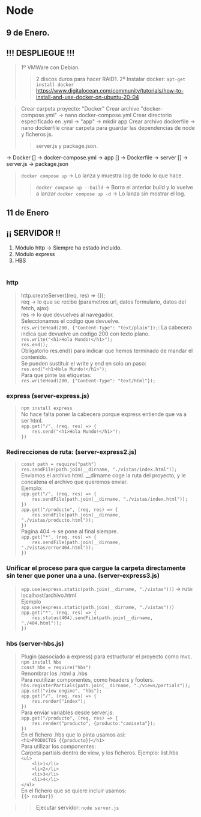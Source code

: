 # Node
 

## 9 de Enero. 
## !!! DESPLIEGUE !!!

> 1º VMWare con Debian.
>> 2 discos duros para hacer RAID1.
> 2º Instalar docker: ``apt-get install docker``
>> https://www.digitalocean.com/community/tutorials/how-to-install-and-use-docker-on-ubuntu-20-04

> Crear carpeta proyecto: "Docker"
> Crear archivo "docker-compose.yml" -> nano docker-compose.yml
> Crear directorio especificado en .yml -> "app" -> mkdir app
> Crear archivo dockerfile -> nano dockerfile
> crear carpeta para guardar las dependencias de node y ficheros js.
>> server.js y package.json.


-> Docker []
    -> docker-compose.yml
    -> app []
        -> Dockerfile
        -> server []
            -> server.js
            -> package.json

> ``docker compose up`` -> Lo lanza y muestra log de todo lo que hace.
>> ``docker compose up --build`` -> Borra el anterior build y lo vuelve a lanzar
>> ``docker compose up -d`` -> Lo lanza sin mostrar el log.


## 11 de Enero
## ¡¡ SERVIDOR !!

 1. Módulo http -> Siempre ha estado incluido.
 2. Módulo express
 3. HBS
<br><br>
### http <br>
> http.createServer((req, res) => {}); <br>
> req -> lo que se recibe (parametros url, datos formulario, datos del fetch, ajax) <br>
> res -> lo que devuelves al navegador. <br>
> Seleccionamos el codigo que devuelve. <br>
> ``res.writeHead(200, {"Content-Type": "text/plain"});``: La cabecera indica que devuelve un codigo 200 con texto plano. <br>
> ``res.write("<h1>Hola Mundo!</h1>");`` <br>
> ``res.end();`` <br>
> Obligatorio res.end() para indicar que hemos terminado de mandar el contenido. <br>
> Se pueden sustituir el write y end en solo un paso: <br>
> ``res.end("<h1>Hola Mundo!</h1>");`` <br>
> Para que pinte las etiquetas: <br>
> ``res.writeHead(200, {"Content-Type": "text/html"});`` <br>

### express (server-express.js) <br>
> ``npm install express`` <br>
> No hace falta poner la cabecera porque express entiende que va a ser html. <br>
> ``app.get("/", (req, res) => {`` <br>
> ``    res.send("<h1>Hola Mundo!</h1>");`` <br>
> ``})`` <br>

### Redirecciones de ruta: (server-express2.js) <br>
> ``const path = require("path")`` <br>
> ``res.sendFile(path.join(__dirname, "./vistas/index.html"));`` <br>
> Enviamos el archivo html. __dirname coge la ruta del proyecto, y le concatena el archivo que queremos enviar. <br>
> Ejemplo: <br>
> ``app.get("/", (req, res) => {`` <br>
> ``    res.sendFile(path.join(__dirname, "./vistas/index.html"));`` <br>
> ``})`` <br>
> ``app.get("/producto", (req, res) => {`` <br>
> ``    res.sendFile(path.join(__dirname, "./vistas/producto.html"));`` <br>
> ``})`` <br>
> Pagina 404 -> se pone al final siempre. <br>
> ``app.get("*", (req, res) => {`` <br>
> ``    res.sendFile(path.join(__dirname, "./vistas/error404.html"));`` <br>
> ``})`` <br>

### Unificar el proceso para que cargue la carpeta directamente sin tener que poner una a una. (server-express3.js) <br>
> ``app.use(express.static(path.join(__dirname, "./vistas")))`` -> ruta: localhost/archivo.html <br>
> Ejemplo <br>
> ``app.use(express.static(path.join(__dirname, "./vistas")))`` <br>
> ``app.get("*", (req, res) => {`` <br>
> ``    res.status(404).sendFile(path.join(__dirname, "./404.html"));`` <br>
> ``})`` <br>

### hbs (server-hbs.js) <br>
> Plugin (aasociado a express) para estructurar el proyecto como mvc. <br>
> ``npm install hbs`` <br>
> ``const hbs = require("hbs")`` <br>
> Renombrar los .html a .hbs <br>
> Para reutilizar componentes, como headers y footers. <br>
> ``hbs.registerPartials(path.join(__dirname, "./views/partials"));`` <br>
> ``app.set("view engine", "hbs");`` <br>
> ``app.get("/", (req, res) => {`` <br>
> ``    res.render("index");`` <br>
> ``})`` <br>
> Para enviar variables desde server.js: <br>
> ``app.get("/producto", (req, res) => {`` <br>
> ``    res.render("producto", {producto:"camiseta"});`` <br>
> ``})`` <br>
> En el fichero .hbs que lo pinta usamos asi: <br>
> ``<h1>PRODUCTOS {{producto}}</h1>`` <br>
> Para utilizar los componentes: <br>
> Carpeta partials dentro de view, y los ficheros. Ejemplo: list.hbs <br>
> ``<ul>`` <br>
> ``    <li>1</li>`` <br>
> ``    <li>2</li>`` <br>
> ``    <li>3</li>`` <br>
> ``    <li>4</li>`` <br>
> ``</ul>`` <br>
> En el fichero que se quiere incluir usamos: <br>
> ``{{> navbar}}`` <br>


>> Ejecutar servidor: ``node server.js``
